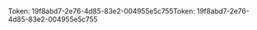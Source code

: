 <span data-ttu-id="3531c-101">Token: 19f8abd7-2e76-4d85-83e2-004955e5c755</span><span class="sxs-lookup"><span data-stu-id="3531c-101">Token: 19f8abd7-2e76-4d85-83e2-004955e5c755</span></span>